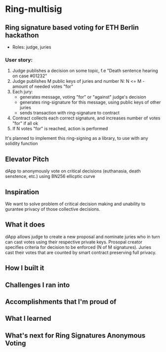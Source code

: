 # Ring-multisig

## Ring signature based voting for ETH Berlin hackathon
- Roles: judge, juries
### User story:

1. Judge publishes a decision on some topic, f.e "Death sentence hearing on case #01232"
2. Judge publishes M public keys of juries and number N: N <= M - amount of needed votes "for"
3. Each jury:
    - generates message, voting "for" or "against" judge's decision
    - generates ring-signature for this message, using public keys of other juries
    - sends transaction with ring-signature to contract
4. Contract collects each correct signature, and increases number of votes "for" if all ok
5. If N votes "for" is reached, action is performed

It's planned to implement this ring-signing as a library, to use with any solidity function

## Elevator Pitch
dApp to anonymously vote on critical decisions (euthanasia, death senstence, etc.) using BN256 ellicptic curve

## Inspiration
We want to solve problem of critical decision making and unability to gurantee privacy of those collective decisions.

## What it does
dApp allows judge to create a new proposal and nominate juries who in turn can cast votes using their respective private keys.
Prosopal creator specifies criteria for decision to be enforced (N of M signatures).
Juries cast their votes that are counted by smart contract preserving full privacy.

## How I built it
## Challenges I ran into
## Accomplishments that I'm proud of
## What I learned
## What's next for Ring Signatures Anonymous Voting
